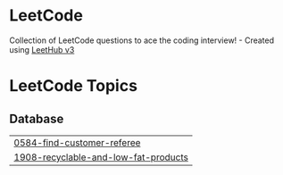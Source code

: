 # LeetCode
Collection of LeetCode questions to ace the coding interview! - Created using [LeetHub v3](https://github.com/raphaelheinz/LeetHub-3.0)

<!---LeetCode Topics Start-->
# LeetCode Topics
## Database
|  |
| ------- |
| [0584-find-customer-referee](https://github.com/JIMINJI1/LeetCode/tree/master/0584-find-customer-referee) |
| [1908-recyclable-and-low-fat-products](https://github.com/JIMINJI1/LeetCode/tree/master/1908-recyclable-and-low-fat-products) |
<!---LeetCode Topics End-->